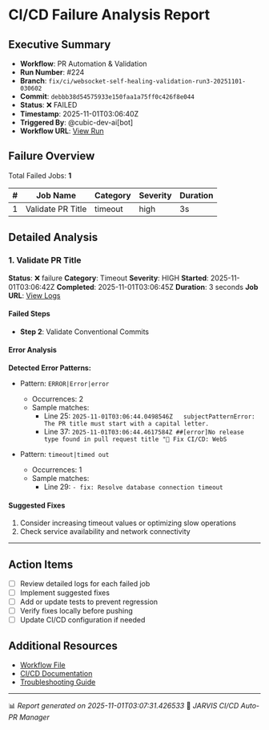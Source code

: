 # CI/CD Failure Analysis Report

## Executive Summary

- **Workflow**: PR Automation & Validation
- **Run Number**: #224
- **Branch**: `fix/ci/websocket-self-healing-validation-run3-20251101-030602`
- **Commit**: `debbb38d54575933e150faa1a75ff0c426f8e044`
- **Status**: ❌ FAILED
- **Timestamp**: 2025-11-01T03:06:40Z
- **Triggered By**: @cubic-dev-ai[bot]
- **Workflow URL**: [View Run](https://github.com/drussell23/JARVIS-AI/actions/runs/18990414391)

## Failure Overview

Total Failed Jobs: **1**

| # | Job Name | Category | Severity | Duration |
|---|----------|----------|----------|----------|
| 1 | Validate PR Title | timeout | high | 3s |

## Detailed Analysis

### 1. Validate PR Title

**Status**: ❌ failure
**Category**: Timeout
**Severity**: HIGH
**Started**: 2025-11-01T03:06:42Z
**Completed**: 2025-11-01T03:06:45Z
**Duration**: 3 seconds
**Job URL**: [View Logs](https://github.com/drussell23/JARVIS-AI/actions/runs/18990414391/job/54242144293)

#### Failed Steps

- **Step 2**: Validate Conventional Commits

#### Error Analysis

**Detected Error Patterns:**

- Pattern: `ERROR|Error|error`
  - Occurrences: 2
  - Sample matches:
    - Line 25: `2025-11-01T03:06:44.0498546Z   subjectPatternError: The PR title must start with a capital letter.`
    - Line 37: `2025-11-01T03:06:44.4617584Z ##[error]No release type found in pull request title "🚨 Fix CI/CD: WebS`

- Pattern: `timeout|timed out`
  - Occurrences: 1
  - Sample matches:
    - Line 29: `- fix: Resolve database connection timeout`

#### Suggested Fixes

1. Consider increasing timeout values or optimizing slow operations
2. Check service availability and network connectivity

---

## Action Items

- [ ] Review detailed logs for each failed job
- [ ] Implement suggested fixes
- [ ] Add or update tests to prevent regression
- [ ] Verify fixes locally before pushing
- [ ] Update CI/CD configuration if needed

## Additional Resources

- [Workflow File](.github/workflows/)
- [CI/CD Documentation](../../docs/ci-cd/)
- [Troubleshooting Guide](../../docs/troubleshooting/)

---

📊 *Report generated on 2025-11-01T03:07:31.426533*
🤖 *JARVIS CI/CD Auto-PR Manager*
